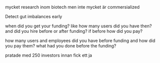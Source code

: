 mycket research inom biotech men inte mycket är commersialized

Detect gut imbalances early


when did you get your funding? like how many users did you have then? 
and did you hire before or after funding? if before how did you pay? 

how many users and employees did you have before funding
and how did you pay them?
what had you done before the funding?


pratade med 250 investors innan fick ett ja



